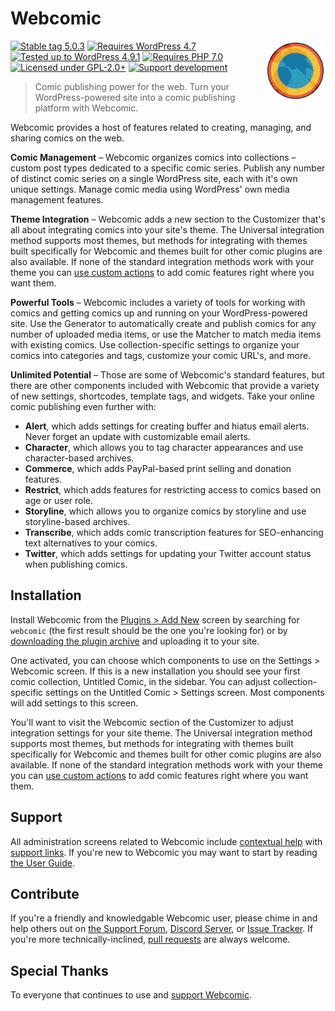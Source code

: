 # Webcomic

<img src="assets/icon-256x256.png" align="right" width="96">

[![Stable tag 5.0.3][img-stable]][url-stable]
[![Requires WordPress 4.7][img-requires]][url-requires]
[![Tested up to WordPress 4.9.1][img-tested]][url-tested]
[![Requires PHP 7.0][img-php]][url-php]
[![Licensed under GPL-2.0+][img-license]][url-license]
[![Support development][img-donate]][url-donate]

> Comic publishing power for the web. Turn your WordPress-powered site into a
> comic publishing platform with Webcomic.

Webcomic provides a host of features related to creating, managing, and sharing
comics on the web.

**Comic Management** –
Webcomic organizes comics into collections – custom post types dedicated to a
specific comic series. Publish any number of distinct comic series on a single
WordPress site, each with it's own unique settings. Manage comic media using
WordPress' own media management features.

**Theme Integration** –
Webcomic adds a new section to the Customizer that's all about integrating
comics into your site's theme. The Universal integration method supports most
themes, but methods for integrating with themes built specifically for Webcomic
and themes built for other comic plugins are also available. If none of the
standard integration methods work with your theme you can [use custom actions]
to add comic features right where you want them.

**Powerful Tools** –
Webcomic includes a variety of tools for working with comics and getting comics
up and running on your WordPress-powered site. Use the Generator to
automatically create and publish comics for any number of uploaded media items,
or use the Matcher to match media items with existing comics. Use
collection-specific settings to organize your comics into categories and tags,
customize your comic URL's, and more.

**Unlimited Potential** –
Those are some of Webcomic's standard features, but there are other components
included with Webcomic that provide a variety of new settings, shortcodes,
template tags, and widgets. Take your online comic publishing even further with:

- **Alert**, which adds settings for creating buffer and hiatus email alerts.
  Never forget an update with customizable email alerts.
- **Character**, which allows you to tag character appearances and use
  character-based archives.
- **Commerce**, which adds PayPal-based print selling and donation features.
- **Restrict**, which adds features for restricting access to comics based on
  age or user role.
- **Storyline**, which allows you to organize comics by storyline and use
  storyline-based archives.
- **Transcribe**, which adds comic transcription features for SEO-enhancing
  text alternatives to your comics.
- **Twitter**, which adds settings for updating your Twitter account status
  when publishing comics.

## Installation

Install Webcomic from the [Plugins > Add New] screen by searching for `webcomic`
(the first result should be the one you're looking for) or by [downloading the
plugin archive][url-stable] and uploading it to your site.

One activated, you can choose which components to use on the Settings > Webcomic
screen. If this is a new installation you should see your first comic
collection, Untitled Comic, in the sidebar. You can adjust collection-specific
settings on the Untitled Comic > Settings screen. Most components will add
settings to this screen.

You'll want to visit the Webcomic section of the Customizer to adjust
integration settings for your site theme. The Universal integration method
supports most themes, but methods for integrating with themes built specifically
for Webcomic and themes built for other comic plugins are also available. If
none of the standard integration methods work with your theme you can
[use custom actions] to add comic features right where you want them.

[Plugins > Add New]: https://codex.wordpress.org/Plugins_Add_New_Screen
[use custom actions]: https://github.com/mgsisk/webcomic/wiki/Actions#integration-actions

## Support

All administration screens related to Webcomic include [contextual help] with
[support links]. If you're new to Webcomic you may want to start by reading
[the User Guide].

[contextual help]: https://codex.wordpress.org/Administration_Screens#Help
[support links]: https://github.com/mgsisk/webcomic/blob/master/support.md
[the User Guide]: https://github.com/mgsisk/webcomic/wiki

## Contribute

If you're a friendly and knowledgable Webcomic user, please chime in and help
others out on [the Support Forum], [Discord Server], or [Issue Tracker]. If
you're more technically-inclined, [pull requests] are always welcome.

[the Support Forum]: https://wordpress.org/support/plugin/webcomic
[Discord Server]: https://discord.gg/TNTfzzg
[Issue Tracker]: https://github.com/mgsisk/webcomic/issues
[pull requests]: https://github.com/mgsisk/webcomic/blob/master/contributing.md

## Special Thanks

To everyone that continues to use and [support Webcomic][url-donate].

[img-stable]: https://img.shields.io/wordpress/plugin/v/webcomic.svg?style=flat-square
[img-requires]: https://img.shields.io/badge/wordpress-4.7%20required-blue.svg?style=flat-square
[img-tested]: https://img.shields.io/wordpress/v/webcomic.svg?style=flat-square
[img-php]: https://img.shields.io/badge/php-7.0-8893bd.svg?style=flat-square
[img-license]: https://img.shields.io/github/license/mgsisk/webcomic.svg?style=flat-square
[img-donate]: https://img.shields.io/badge/donate-paypal-orange.svg?style=flat-square
[url-stable]: https://wordpress.org/plugins/webcomic
[url-requires]: https://wordpress.org/news/2016/12/vaughan
[url-tested]: https://wordpress.org/download
[url-php]: https://php.net
[url-license]: https://github.com/mgsisk/webcomic/blob/master/license.md
[url-donate]: https://mgsisk.com/#support
